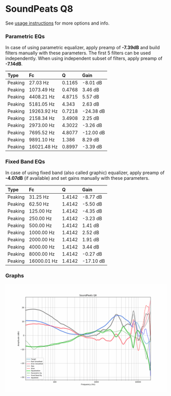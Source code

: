 # SoundPeats Q8
See [usage instructions](https://github.com/jaakkopasanen/AutoEq#usage) for more options and info.

### Parametric EQs
In case of using parametric equalizer, apply preamp of **-7.39dB** and build filters manually
with these parameters. The first 5 filters can be used independently.
When using independent subset of filters, apply preamp of **-7.14dB**.

| Type    | Fc          |      Q | Gain      |
|:--------|:------------|:-------|:----------|
| Peaking | 27.03 Hz    | 0.1165 | -8.01 dB  |
| Peaking | 1073.49 Hz  | 0.4768 | 3.46 dB   |
| Peaking | 4408.21 Hz  | 4.8715 | 5.57 dB   |
| Peaking | 5181.05 Hz  | 4.343  | 2.63 dB   |
| Peaking | 19263.92 Hz | 0.7218 | -24.38 dB |
| Peaking | 2158.34 Hz  | 3.4908 | 2.25 dB   |
| Peaking | 2973.00 Hz  | 4.3022 | -3.26 dB  |
| Peaking | 7695.52 Hz  | 4.8077 | -12.00 dB |
| Peaking | 9891.10 Hz  | 1.386  | 8.29 dB   |
| Peaking | 16021.48 Hz | 0.8997 | -3.39 dB  |

### Fixed Band EQs
In case of using fixed band (also called graphic) equalizer, apply preamp of **-4.07dB**
(if available) and set gains manually with these parameters.

| Type    | Fc          |      Q | Gain      |
|:--------|:------------|:-------|:----------|
| Peaking | 31.25 Hz    | 1.4142 | -8.77 dB  |
| Peaking | 62.50 Hz    | 1.4142 | -5.50 dB  |
| Peaking | 125.00 Hz   | 1.4142 | -4.35 dB  |
| Peaking | 250.00 Hz   | 1.4142 | -3.23 dB  |
| Peaking | 500.00 Hz   | 1.4142 | 1.41 dB   |
| Peaking | 1000.00 Hz  | 1.4142 | 2.52 dB   |
| Peaking | 2000.00 Hz  | 1.4142 | 1.91 dB   |
| Peaking | 4000.00 Hz  | 1.4142 | 3.44 dB   |
| Peaking | 8000.00 Hz  | 1.4142 | -0.27 dB  |
| Peaking | 16000.01 Hz | 1.4142 | -17.10 dB |

### Graphs
![](./SoundPeats%20Q8.png)